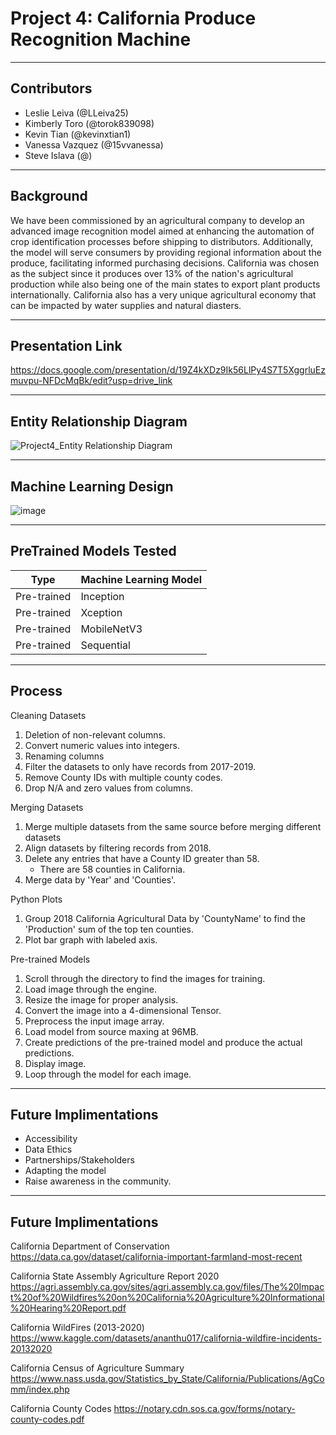 # Project 4: California Produce Recognition Machine
--------------------------------------------------------------------------------------------------------------
Contributors
--------------------------------------------------------------------------------------------------------------
- Leslie Leiva (@LLeiva25)
- Kimberly Toro (@torok839098)
- Kevin Tian (@kevinxtian1)
- Vanessa Vazquez (@15vvanessa)
- Steve Islava (@)
  
--------------------------------------------------------------------------------------------------------------
Background
--------------------------------------------------------------------------------------------------------------
We have been commissioned by an agricultural company to develop an advanced image recognition model aimed at enhancing the automation of crop identification processes before shipping to distributors. Additionally, the model will serve consumers by providing regional information about the produce, facilitating informed purchasing decisions. California was chosen as the subject since it produces over 13% of the nation's agricultural production while also being one of the main states to export plant products internationally. California also has a very unique agricultural economy that can be impacted by water supplies and natural diasters.


--------------------------------------------------------------------------------------------------------------
Presentation Link
--------------------------------------------------------------------------------------------------------------
https://docs.google.com/presentation/d/19Z4kXDz9Ik56LlPy4S7T5XggrluEzmuvpu-NFDcMqBk/edit?usp=drive_link

--------------------------------------------------------------------------------------------------------------
Entity Relationship Diagram
--------------------------------------------------------------------------------------------------------------
![Project4_Entity Relationship Diagram](https://github.com/lleiva25/Project4/assets/140974405/8fbcd8b0-f1b6-4814-bafb-9139dc4a43dd)

--------------------------------------------------------------------------------------------------------------
Machine Learning Design
--------------------------------------------------------------------------------------------------------------
![image](https://github.com/lleiva25/Project4/assets/140974405/751303fa-f330-40d2-9a87-5850ae2e7d62)

--------------------------------------------------------------------------------------------------------------
PreTrained Models Tested
--------------------------------------------------------------------------------------------------------------

| Type  | Machine Learning Model |
| ------------- | ------------- |
| Pre-trained  | Inception  |
| Pre-trained  | Xception  |
| Pre-trained  | MobileNetV3  |
| Pre-trained  | Sequential |

--------------------------------------------------------------------------------------------------------------
Process
--------------------------------------------------------------------------------------------------------------
Cleaning Datasets
  1. Deletion of non-relevant columns.
  2. Convert numeric values into integers.
  3. Renaming columns
  4. Filter the datasets to only have records from 2017-2019.
  5. Remove County IDs with multiple county codes.
  6. Drop N/A and zero values from columns.
     
Merging Datasets
  1. Merge multiple datasets from the same source before merging different datasets
  2. Align datasets by filtering records from 2018.
  3. Delete any entries that have a County ID greater than 58.
      - There are 58 counties in California.
  5. Merge data by 'Year' and 'Counties'.

Python Plots
  1. Group 2018 California Agricultural Data by 'CountyName' to find the 'Production' sum of the top ten counties.
  2. Plot bar graph with labeled axis.

Pre-trained Models
  1. Scroll through the directory to find the images for training.
  2. Load image through the engine.
  3. Resize the image for proper analysis.
  4. Convert the image into a 4-dimensional Tensor.
  5. Preprocess the input image array.
  6. Load model from source maxing at 96MB.
  7. Create predictions of the pre-trained model and produce the actual predictions.
  8. Display image.
  9. Loop through the model for each image.
       
--------------------------------------------------------------------------------------------------------------
Future Implimentations
--------------------------------------------------------------------------------------------------------------
- Accessibility 
- Data Ethics
- Partnerships/Stakeholders
- Adapting the model 
- Raise awareness in the community.

--------------------------------------------------------------------------------------------------------------
Future Implimentations
--------------------------------------------------------------------------------------------------------------
California Department of Conservation
https://data.ca.gov/dataset/california-important-farmland-most-recent

California State Assembly Agriculture Report 2020
https://agri.assembly.ca.gov/sites/agri.assembly.ca.gov/files/The%20Impact%20of%20Wildfires%20on%20California%20Agriculture%20Informational%20Hearing%20Report.pdf

California WildFires (2013-2020)
https://www.kaggle.com/datasets/ananthu017/california-wildfire-incidents-20132020

California Census of Agriculture Summary
https://www.nass.usda.gov/Statistics_by_State/California/Publications/AgComm/index.php

California County Codes
https://notary.cdn.sos.ca.gov/forms/notary-county-codes.pdf



